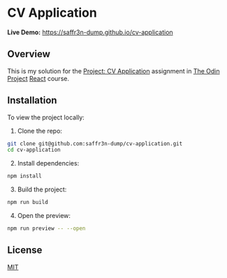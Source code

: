 # CV Application

**Live Demo:** https://saffr3n-dump.github.io/cv-application

## Overview

This is my solution for the [Project: CV Application](https://www.theodinproject.com/lessons/node-path-react-new-cv-application) assignment in [The Odin Project](https://www.theodinproject.com) [React](https://www.theodinproject.com/paths/full-stack-javascript/courses/react) course.

## Installation

To view the project locally:

1. Clone the repo:

```bash
git clone git@github.com:saffr3n-dump/cv-application.git
cd cv-application
```

2. Install dependencies:

```bash
npm install
```

3. Build the project:

```bash
npm run build
```

4. Open the preview:

```bash
npm run preview -- --open
```

## License

[MIT](https://opensource.org/license/MIT)
